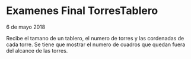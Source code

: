 # Examenes Final TorresTablero
6 de mayo 2018

Recibe el tamano de un tablero, el numero de torres y las cordenadas de cada torre. Se tiene que mostrar el numero de cuadros que quedan fuera del alcance de las torres.
